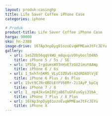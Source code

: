 ```yaml
---
layout: produk-casinghp
title: Life Saver Coffee iPhone Case
categories: iphone

# Produk
product-title: Life Saver Coffee iPhone Case
harga: 90000
sku: hn-2388
image-drive: 167Ap3npDyg81ozoEvqWPMEaeJtFcJEYu
gallery:
  - url: 1eSZOb56qqV4WU_mdqvquVOhyboclO4N5
    title: iPhone 5 / 5s / SE
  - url: 1F55p_IrgdumsWV3nHxE7zGU2imuYAAWp
    title: iPhone 6 / 6s
  - url: 1_5xh7n5KMS_VLyC3ZOv5r42dRDXOlVjE
    title: iPhone 6 Plus / 6s Plus
  - url: 15vt9CJNr0BDiEtFV60Rr-2i1AyP_bpCq
    title: iPhone 7 / 8
  - url: 1__npA3kvGmI8VjaB6TuGhFuvGyi31bA_
    title: iPhone 7 Plus / 8 Plus
  - url: 167Ap3npDyg81ozoEvqWPMEaeJtFcJEYu
    title: iPhone X
---
```

